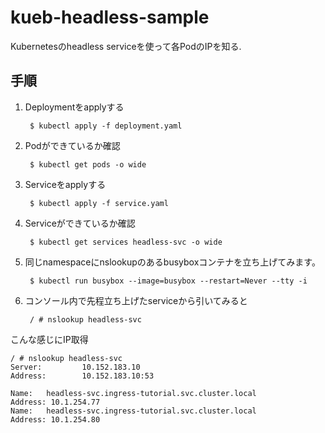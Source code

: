 # kueb-headless-sample

Kubernetesのheadless serviceを使って各PodのIPを知る.

## 手順

1. Deploymentをapplyする

        $ kubectl apply -f deployment.yaml

2. Podができているか確認

        $ kubectl get pods -o wide

3. Serviceをapplyする

        $ kubectl apply -f service.yaml

4. Serviceができているか確認

        $ kubectl get services headless-svc -o wide

5. 同じnamespaceにnslookupのあるbusyboxコンテナを立ち上げてみます。

        $ kubectl run busybox --image=busybox --restart=Never --tty -i

6. コンソール内で先程立ち上げたserviceから引いてみると

        / # nslookup headless-svc

こんな感じにIP取得

```
/ # nslookup headless-svc
Server:         10.152.183.10
Address:        10.152.183.10:53

Name:   headless-svc.ingress-tutorial.svc.cluster.local
Address: 10.1.254.77
Name:   headless-svc.ingress-tutorial.svc.cluster.local
Address: 10.1.254.80
```
